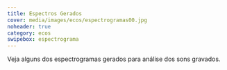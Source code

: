 ```yaml
---
title: Espectros Gerados
cover: media/images/ecos/espectrogramas00.jpg
noheader: true
category: ecos
swipebox: espectrograma
---
```


Veja alguns dos espectrogramas gerados para análise dos sons gravados.